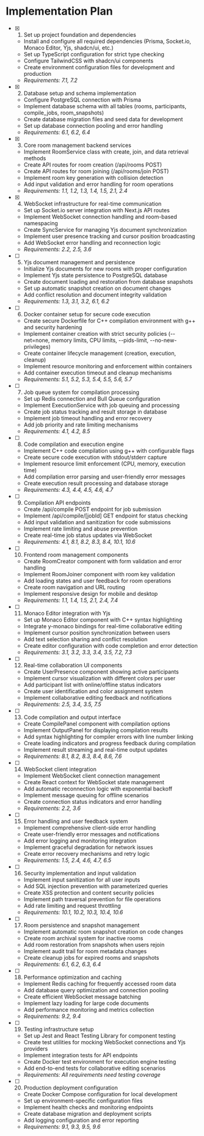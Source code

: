 # Implementation Plan

- [x] 1. Set up project foundation and dependencies

  - Install and configure all required dependencies (Prisma, Socket.io, Monaco Editor, Yjs, shadcn/ui, etc.)
  - Set up TypeScript configuration for strict type checking
  - Configure TailwindCSS with shadcn/ui components
  - Create environment configuration files for development and production
  - _Requirements: 7.1, 7.2_

- [x] 2. Database setup and schema implementation

  - Configure PostgreSQL connection with Prisma
  - Implement database schema with all tables (rooms, participants, compile_jobs, room_snapshots)
  - Create database migration files and seed data for development
  - Set up database connection pooling and error handling
  - _Requirements: 6.1, 6.2, 6.4_

- [x] 3. Core room management backend services

  - Implement RoomService class with create, join, and data retrieval methods
  - Create API routes for room creation (/api/rooms POST)
  - Create API routes for room joining (/api/rooms/join POST)
  - Implement room key generation with collision detection
  - Add input validation and error handling for room operations
  - _Requirements: 1.1, 1.2, 1.3, 1.4, 1.5, 2.1, 2.4_

- [x] 4. WebSocket infrastructure for real-time communication

  - Set up Socket.io server integration with Next.js API routes
  - Implement WebSocket connection handling and room-based namespacing
  - Create SyncService for managing Yjs document synchronization
  - Implement user presence tracking and cursor position broadcasting
  - Add WebSocket error handling and reconnection logic
  - _Requirements: 2.2, 2.5, 3.6_

- [ ] 5. Yjs document management and persistence

  - Initialize Yjs documents for new rooms with proper configuration
  - Implement Yjs state persistence to PostgreSQL database
  - Create document loading and restoration from database snapshots
  - Set up automatic snapshot creation on document changes
  - Add conflict resolution and document integrity validation
  - _Requirements: 1.3, 3.1, 3.2, 6.1, 6.2_

- [ ] 6. Docker container setup for secure code execution

  - Create secure Dockerfile for C++ compilation environment with g++ and security hardening
  - Implement container creation with strict security policies (--net=none, memory limits, CPU limits, --pids-limit, --no-new-privileges)
  - Create container lifecycle management (creation, execution, cleanup)
  - Implement resource monitoring and enforcement within containers
  - Add container execution timeout and cleanup mechanisms
  - _Requirements: 5.1, 5.2, 5.3, 5.4, 5.5, 5.6, 5.7_

- [ ] 7. Job queue system for compilation processing

  - Set up Redis connection and Bull Queue configuration
  - Implement ExecutionService with job queuing and processing
  - Create job status tracking and result storage in database
  - Implement job timeout handling and error recovery
  - Add job priority and rate limiting mechanisms
  - _Requirements: 4.1, 4.2, 8.5_

- [ ] 8. Code compilation and execution engine

  - Implement C++ code compilation using g++ with configurable flags
  - Create secure code execution with stdout/stderr capture
  - Implement resource limit enforcement (CPU, memory, execution time)
  - Add compilation error parsing and user-friendly error messages
  - Create execution result processing and database storage
  - _Requirements: 4.3, 4.4, 4.5, 4.6, 4.7_

- [ ] 9. Compilation API endpoints

  - Create /api/compile POST endpoint for job submission
  - Implement /api/compile/[jobId] GET endpoint for status checking
  - Add input validation and sanitization for code submissions
  - Implement rate limiting and abuse prevention
  - Create real-time job status updates via WebSocket
  - _Requirements: 4.1, 8.1, 8.2, 8.3, 8.4, 10.1, 10.6_

- [ ] 10. Frontend room management components

  - Create RoomCreator component with form validation and error handling
  - Implement RoomJoiner component with room key validation
  - Add loading states and user feedback for room operations
  - Create room navigation and URL routing
  - Implement responsive design for mobile and desktop
  - _Requirements: 1.1, 1.4, 1.5, 2.1, 2.4, 7.4_

- [ ] 11. Monaco Editor integration with Yjs

  - Set up Monaco Editor component with C++ syntax highlighting
  - Integrate y-monaco bindings for real-time collaborative editing
  - Implement cursor position synchronization between users
  - Add text selection sharing and conflict resolution
  - Create editor configuration with code completion and error detection
  - _Requirements: 3.1, 3.2, 3.3, 3.4, 3.5, 7.2, 7.3_

- [ ] 12. Real-time collaboration UI components

  - Create UserPresence component showing active participants
  - Implement cursor visualization with different colors per user
  - Add participant list with online/offline status indicators
  - Create user identification and color assignment system
  - Implement collaborative editing feedback and notifications
  - _Requirements: 2.5, 3.4, 3.5, 7.5_

- [ ] 13. Code compilation and output interface

  - Create CompilePanel component with compilation options
  - Implement OutputPanel for displaying compilation results
  - Add syntax highlighting for compiler errors with line number linking
  - Create loading indicators and progress feedback during compilation
  - Implement result streaming and real-time output updates
  - _Requirements: 8.1, 8.2, 8.3, 8.4, 8.6, 7.6_

- [ ] 14. WebSocket client integration

  - Implement WebSocket client connection management
  - Create React context for WebSocket state management
  - Add automatic reconnection logic with exponential backoff
  - Implement message queuing for offline scenarios
  - Create connection status indicators and error handling
  - _Requirements: 2.2, 3.6_

- [ ] 15. Error handling and user feedback system

  - Implement comprehensive client-side error handling
  - Create user-friendly error messages and notifications
  - Add error logging and monitoring integration
  - Implement graceful degradation for network issues
  - Create error recovery mechanisms and retry logic
  - _Requirements: 1.5, 2.4, 4.6, 4.7, 6.5_

- [ ] 16. Security implementation and input validation

  - Implement input sanitization for all user inputs
  - Add SQL injection prevention with parameterized queries
  - Create XSS protection and content security policies
  - Implement path traversal prevention for file operations
  - Add rate limiting and request throttling
  - _Requirements: 10.1, 10.2, 10.3, 10.4, 10.6_

- [ ] 17. Room persistence and snapshot management

  - Implement automatic room snapshot creation on code changes
  - Create room archival system for inactive rooms
  - Add room restoration from snapshots when users rejoin
  - Implement audit trail for room metadata changes
  - Create cleanup jobs for expired rooms and snapshots
  - _Requirements: 6.1, 6.2, 6.3, 6.4_

- [ ] 18. Performance optimization and caching

  - Implement Redis caching for frequently accessed room data
  - Add database query optimization and connection pooling
  - Create efficient WebSocket message batching
  - Implement lazy loading for large code documents
  - Add performance monitoring and metrics collection
  - _Requirements: 9.2, 9.4_

- [ ] 19. Testing infrastructure setup

  - Set up Jest and React Testing Library for component testing
  - Create test utilities for mocking WebSocket connections and Yjs providers
  - Implement integration tests for API endpoints
  - Create Docker test environment for execution engine testing
  - Add end-to-end tests for collaborative editing scenarios
  - _Requirements: All requirements need testing coverage_

- [ ] 20. Production deployment configuration
  - Create Docker Compose configuration for local development
  - Set up environment-specific configuration files
  - Implement health checks and monitoring endpoints
  - Create database migration and deployment scripts
  - Add logging configuration and error reporting
  - _Requirements: 9.1, 9.3, 9.5, 9.6_
